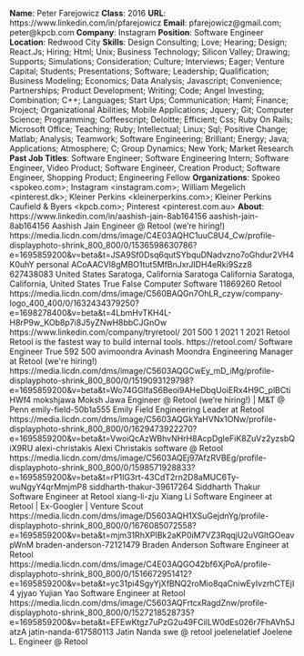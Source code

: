 **Name**: Peter Farejowicz
**Class**: 2016
**URL**: https://www\.linkedin\.com/in/pfarejowicz
**Email**: pfarejowicz@gmail\.com; peter@kpcb\.com
**Company**: Instagram
**Position**: Software Engineer
**Location**: Redwood City
**Skills**: Design Consulting; Love; Hearing; Design; React\.Js; Hiring; Html; Unix; Business Technology; Silicon Valley; Drawing; Supports; Simulations; Consideration; Culture; Interviews; Eager; Venture Capital; Students; Presentations; Software; Leadership; Qualification; Business Modeling; Economics; Data Analysis; Javascript; Convenience; Partnerships; Product Development; Writing; Code; Angel Investing; Combination; C\+\+; Languages; Start Ups; Communication; Haml; Finance; Project; Organizational Abilities; Mobile Applications; Jquery; Git; Computer Science; Programming; Coffeescript; Deloitte; Efficient; Css; Ruby On Rails; Microsoft Office; Teaching; Ruby; Intellectual; Linux; Sql; Positive Change; Matlab; Analysis; Teamwork; Software Engineering; Brilliant; Energy; Java; Applications; Atmosphere; C; Group Dynamics; New York; Market Research
**Past Job Titles**: Software Engineer; Software Engineering Intern; Software Engineer, Video Product; Software Engineer, Creation Product; Software Engineer, Shopping Product; Engineering Fellow
**Organizations**: Spokeo <spokeo\.com>; Instagram <instagram\.com>; William Megelich <pinterest\.dk>; Kleiner Perkins <kleinerperkins\.com>; Kleiner Perkins Caufield & Byers <kpcb\.com>; Pinterest <pinterest\.com\.au>
**About**: https://www\.linkedin\.com/in/aashish\-jain\-8ab164156 aashish\-jain\-8ab164156 Aashish Jain Engineer @ Retool \(we’re hiring\!\)  https://media\.licdn\.com/dms/image/C4E03AQHC1uuC8U4\_Cw/profile\-displayphoto\-shrink\_800\_800/0/1536598630786?e=1695859200&v=beta&t=JSA9Sf0Dsq6qutSYbquDNadvzno7oGhdur2VH4K0uhY personal ACoAACVl8gMBO1tut5MfBnJxrJIDH4eRki9Szz8 627438083 United States Saratoga, California Saratoga California Saratoga, California, United States True False Computer Software 11869260 Retool https://media\.licdn\.com/dms/image/C560BAQGn7OhLR\_czyw/company\-logo\_400\_400/0/1632434379250?e=1698278400&v=beta&t=4LbmHvTKH4L\-H8rP9w\_KOb8p7i8J5yZNwH8bbCJGnOw https://www\.linkedin\.com/company/tryretool/ 201 500 1 2021 1 2021 Retool Retool is the fastest way to build internal tools\.  https://retool\.com/ Software Engineer True 592 500 avimoondra Avinash Moondra Engineering Manager at Retool \(we're hiring\!\) https://media\.licdn\.com/dms/image/C5603AQGCwEy\_mD\_iMg/profile\-displayphoto\-shrink\_800\_800/0/1519093129798?e=1695859200&v=beta&t=Wo74GGlfaS6Beoi9AHeDbqUoiERx4H9C\_plBCtiHWf4 mokshjawa Moksh Jawa Engineer @ Retool \(we’re hiring\!\) | M&T @ Penn emily\-field\-50b1a555 Emily Field Engineering Leader at Retool https://media\.licdn\.com/dms/image/C5603AQGkYaHVNx1ONw/profile\-displayphoto\-shrink\_800\_800/0/1629473922270?e=1695859200&v=beta&t=VwoiQcAzWBhvNHrH8AcpDgIeFiK8ZuVz2yzsbQiX9RU alexi\-christakis Alexi Christakis software @ Retool https://media\.licdn\.com/dms/image/C5603AQEj97AfzRVBEg/profile\-displayphoto\-shrink\_800\_800/0/1598571928833?e=1695859200&v=beta&t=rP1lG3rt\-43CdT2rn2D8aMUC6Ty\-wuNgyY4qrMmjmP8 siddharth\-thakur\-39617264 Siddharth Thakur Software Engineer at Retool xiang\-li\-zju Xiang Li Software Engineer at Retool | Ex\-Googler | Venture Scout https://media\.licdn\.com/dms/image/D5603AQH1XSuGejdnYg/profile\-displayphoto\-shrink\_800\_800/0/1676085072558?e=1695859200&v=beta&t=mjm31RhXPIBk2aKP0iM7VZ3RqqjU2uVGltGOeavpWnM braden\-anderson\-72121479 Braden Anderson Software Engineer at Retool https://media\.licdn\.com/dms/image/C4E03AQGO42bf6XjPoA/profile\-displayphoto\-shrink\_800\_800/0/1516672951412?e=1695859200&v=beta&t=yc31pi4SgyYjXfBNQ2roMio8qaCniwEyIvzrhCTEjI4 yjyao Yujian Yao Software Engineer at Retool https://media\.licdn\.com/dms/image/C5603AQFrtcxRagdZnw/profile\-displayphoto\-shrink\_800\_800/0/1527218528735?e=1695859200&v=beta&t=EFEwKtgz7uPzG2u49FCilLW0dEs026r7FhAVh5JatzA jatin\-nanda\-617580113 Jatin Nanda swe @ retool joelenelatief Joelene L\. Engineer @ Retool
